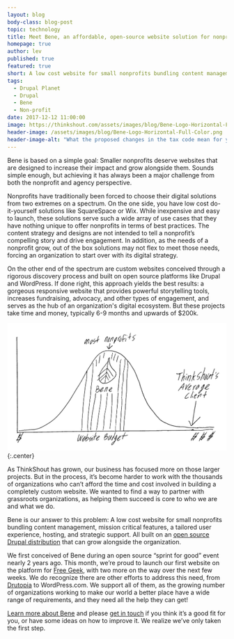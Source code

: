```yaml
---
layout: blog
body-class: blog-post
topic: technology
title: Meet Bene, an affordable, open-source website solution for nonprofits
homepage: true
author: lev
published: true
featured: true
short: A low cost website for small nonprofits bundling content management, mission critical features, a tailored user experience, hosting, and strategic support.
tags:
  - Drupal Planet
  - Drupal
  - Bene
  - Non-profit
date: 2017-12-12 11:00:00
image: https://thinkshout.com/assets/images/blog/Bene-Logo-Horizontal-Full-Color.png
header-image: /assets/images/blog/Bene-Logo-Horizontal-Full-Color.png
header-image-alt: "What the proposed changes in the tax code mean for your organization"
---
```


Bene is based on a simple goal: Smaller nonprofits deserve websites that are designed to increase their impact and grow alongside them. Sounds simple enough, but achieving it has always been a major challenge from both the nonprofit and agency perspective.

Nonprofits have traditionally been forced to choose their digital solutions from two extremes on a spectrum. On the one side, you have low cost do-it-yourself solutions like SquareSpace or Wix. While inexpensive and easy to launch, these solutions serve such a wide array of use cases that they have nothing unique to offer nonprofits in terms of best practices. The content strategy and designs are not intended to tell a nonprofit’s compelling story and drive engagement. In addition, as the needs of a nonprofit grow, out of the box solutions may not flex to meet those needs, forcing an organization to start over with its digital strategy.

On the other end of the spectrum are custom websites conceived through a rigorous discovery process and built on open source platforms like Drupal and WordPress. If done right, this approach yields the best results: a gorgeous responsive website that provides powerful storytelling tools, increases fundraising, advocacy, and other types of engagement, and serves as the hub of an organization's digital ecosystem. But these projects take time and money, typically 6-9 months and upwards of $200k.

![RedHen Engagement Rules](/assets/images/blog/bene-budget-curve.png)
{:.center}

As ThinkShout has grown, our business has focused more on those larger projects. But in the process, it’s become harder to work with the thousands of organizations who can’t afford the time and cost involved in building a completely custom website. We wanted to find a way to partner with grassroots organizations, as helping them succeed is core to who we are and what we do.

Bene is our answer to this problem: A low cost website for small nonprofits bundling content management, mission critical features, a tailored user experience, hosting, and strategic support. All built on an [open source Drupal distribution](https://github.com/thinkshout/bene) that can grow alongside the organization.

We first conceived of Bene during an open source “sprint for good” event nearly 2 years ago. This month, we’re proud to launch our first website on the platform for [Free Geek](https://www.freegeek.org), with two more on the way over the next few weeks. We do recognize there are other efforts to address this need, from [Drutopia](https://drutopia.org) to WordPress.com. We support all of them, as the growing number of organizations working to make our world a better place have a wide range of requirements, and they need all the help they can get!

[Learn more about Bene](https://thinkshout.com/bene/) and please [get in touch](https://thinkshout.com/contact/) if you think it’s a good fit for you, or have some ideas on how to improve it. We realize we’ve only taken the first step.
